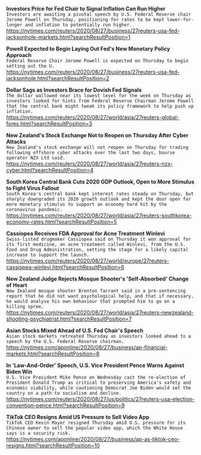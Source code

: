 **Investors Price for Fed Chair to Signal Inflation Can Run Higher**\
`Investors are awaiting a pivotal speech by U.S. Federal Reserve chair Jerome Powell on Thursday, positioning for rates to be kept lower-for-longer and inflation to potentially run higher.  `\
https://nytimes.com/reuters/2020/08/27/business/27reuters-usa-fed-jacksonhole-markets.html?searchResultPosition=1

**Powell Expected to Begin Laying Out Fed's New Monetary Policy Approach**\
`Federal Reserve Chair Jerome Powell is expected on Thursday to begin setting out the U.`\
https://nytimes.com/reuters/2020/08/27/business/27reuters-usa-fed-jacksonhole.html?searchResultPosition=2

**Dollar Sags as Investors Brace for Dovish Fed Signals**\
`The dollar wallowed near its lowest level for the week on Thursday as investors looked for hints from Federal Reserve Chairman Jerome Powell that the central bank might tweak its policy framework to help push up inflation.`\
https://nytimes.com/reuters/2020/08/27/world/asia/27reuters-global-forex.html?searchResultPosition=3

**New Zealand's Stock Exchange Not to Reopen on Thursday After Cyber Attacks**\
`New Zealand's stock exchange will not reopen on Thursday for trading following offshore cyber attacks over the last two days, bourse operator NZX Ltd said.`\
https://nytimes.com/reuters/2020/08/27/world/asia/27reuters-nzx-cyber.html?searchResultPosition=4

**South Korea Central Bank Cuts 2020 GDP Outlook, Open to More Stimulus to Fight Virus Fallout**\
`South Korea's central bank kept interest rates steady on Thursday, but sharply downgraded its 2020 growth outlook and kept the door open for more monetary stimulus to support an economy hard hit by the coronavirus pandemic.`\
https://nytimes.com/reuters/2020/08/27/world/asia/27reuters-southkorea-economy-rates.html?searchResultPosition=5

**Cassiopea Receives FDA Approval for Acne Treatment Winlevi**\
`Swiss-listed drugmaker Cassiopea said on Thursday it won approval for its first medicine, an acne treatment called Winlevi, from the U.S. Food and Drug Administration, setting the stage for a likely capital increase to support the launch. `\
https://nytimes.com/reuters/2020/08/27/world/europe/27reuters-cassiopea-winlevi.html?searchResultPosition=6

**New Zealand Judge Rejects Mosque Shooter's 'Self-Absorbed' Change of Heart**\
`New Zealand mosque shooter Brenton Tarrant said in a pre-sentencing report that he did not want psychological help, and that if necessary, he would analyse his own behaviour that prompted him to go on a killing spree. `\
https://nytimes.com/reuters/2020/08/27/world/asia/27reuters-newzealand-shooting-psychiatrist.html?searchResultPosition=7

**Asian Stocks Mixed Ahead of U.S. Fed Chair's Speech**\
`Asian stock markets retreated Thursday as investors looked ahead to a speech by the U.S. Federal Reserve chairman.`\
https://nytimes.com/aponline/2020/08/27/business/ap-financial-markets.html?searchResultPosition=8

**In 'Law-And-Order' Speech, U.S. Vice President Pence Warns Against Biden Win**\
`U.S. Vice President Mike Pence on Wednesday cast the re-election of President Donald Trump as critical to preserving America's safety and economic viability, while cautioning Democrat Joe Biden would set the country on a path to socialism and decline.`\
https://nytimes.com/reuters/2020/08/27/us/politics/27reuters-usa-election-convention-pence.html?searchResultPosition=9

**TikTok CEO Resigns Amid US Pressure to Sell Video App**\
`TikTok CEO Kevin Mayer resigned Thursday amid U.S. pressure for its Chinese owner to sell the popular video app, which the White House says is a security risk.`\
https://nytimes.com/aponline/2020/08/27/business/ap-as-tiktok-ceo-resigns.html?searchResultPosition=10

